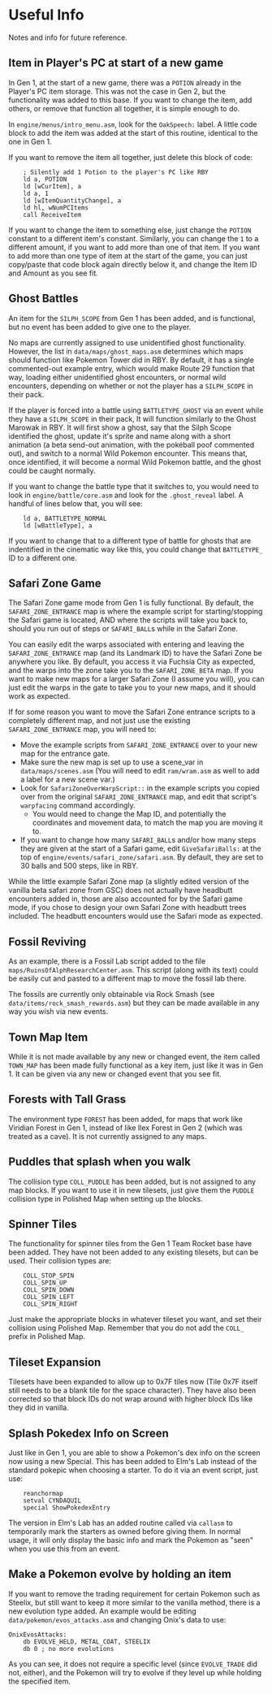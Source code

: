 # Useful Info

Notes and info for future reference.

## Item in Player's PC at start of a new game

In Gen 1, at the start of a new game, there was a `POTION` already in the Player's PC item storage. This was not the case in Gen 2, but the functionality was added to this base. If you want to change the item, add others, or remove that function all together, it is simple enough to do.

In `engine/menus/intro_menu.asm`, look for the `OakSpeech:` label. A little code block to add the item was added at the start of this routine, identical to the one in Gen 1.

If you want to remove the item all together, just delete this block of code:
```
	; Silently add 1 Potion to the player's PC like RBY
	ld a, POTION
	ld [wCurItem], a
	ld a, 1
	ld [wItemQuantityChange], a
	ld hl, wNumPCItems
	call ReceiveItem
```
If you want to change the item to something else, just change the `POTION` constant to a different item's constant. Similarly, you can change the `1` to a different amount, if you want to add more than one of that item. If you want to add more than one type of item at the start of the game, you can just copy/paste that code block again directly below it, and change the Item ID and Amount as you see fit.


## Ghost Battles

An item for the `SILPH_SCOPE` from Gen 1 has been added, and is functional, but no event has been added to give one to the player.

No maps are currently assigned to use unidentified ghost functionality. However, the list in `data/maps/ghost_maps.asm` determines which maps should function like Pokemon Tower did in RBY. By default, it has a single commented-out example entry, which would make Route 29 function that way, loading either unidentified ghost encounters, or normal wild encounters, depending on whether or not the player has a `SILPH_SCOPE` in their pack.

If the player is forced into a battle using `BATTLETYPE_GHOST` via an event while they have a `SILPH_SCOPE` in their pack, It will function similarly to the Ghost Marowak in RBY. It will first show a ghost, say that the Silph Scope identified the ghost, update it's sprite and name along with a short animation (a beta send-out animation, with the pokéball poof commented out), and switch to a normal Wild Pokemon encounter. This means that, once identified, it will become a normal Wild Pokemon battle, and the ghost could be caught normally.

If you want to change the battle type that it switches to, you would need to look in `engine/battle/core.asm` and look for the `.ghost_reveal` label. A handful of lines below that, you will see:
```
	ld a, BATTLETYPE_NORMAL
	ld [wBattleType], a
```
If you want to change that to a different type of battle for ghosts that are indentified in the cinematic way like this, you could change that `BATTLETYPE_` ID to a different one.


## Safari Zone Game

The Safari Zone game mode from Gen 1 is fully functional. By default, the `SAFARI_ZONE_ENTRANCE` map is where the example script for starting/stopping the Safari game is located, AND where the scripts will take you back to, should you run out of steps or `SAFARI_BALL`s while in the Safari Zone.

You can easily edit the warps associated with entering and leaving the `SAFARI_ZONE_ENTRANCE` map (and its Landmark ID) to have the Safari Zone be anywhere you like. By default, you access it via Fuchsia City as expected, and the warps into the zone take you to the `SAFARI_ZONE_BETA` map. If you want to make new maps for a larger Safari Zone (I assume you will), you can just edit the warps in the gate to take you to your new maps, and it should work as expected.

If for some reason you want to move the Safari Zone entrance scripts to a completely different map, and not just use the existing `SAFARI_ZONE_ENTRANCE` map, you will need to:
- Move the example scripts from `SAFARI_ZONE_ENTRANCE` over to your new map for the entrance gate.
- Make sure the new map is set up to use a scene_var in `data/maps/scenes.asm` (You will need to edit `ram/wram.asm` as well to add a label for a new scene var.)
- Look for `SafariZoneOverWarpScript::` in the example scripts you copied over from the original `SAFARI_ZONE_ENTRANCE` map, and edit that script's `warpfacing` command accordingly.
  - You would need to change the Map ID, and potentially the coordinates and movement data, to match the map you are moving it to.
- If you want to change how many `SAFARI_BALL`s and/or how many steps they are given at the start of a Safari game, edit `GiveSafariBalls:` at the top of `engine/events/safari_zone/safari.asm`. By default, they are set to 30 balls and 500 steps, like in RBY.

While the little example Safari Zone map (a slightly edited version of the vanilla beta safari zone from GSC) does not actually have headbutt encounters added in, those are also accounted for by the Safari game mode, if you chose to design your own Safari Zone with headbutt trees included. The headbutt encounters would use the Safari mode as expected.


## Fossil Reviving

As an example, there is a Fossil Lab script added to the file `maps/RuinsOfAlphResearchCenter.asm`. This script (along with its text) could be easily cut and pasted to a different map to move the fossil lab there.

The fossils are currently only obtainable via Rock Smash (see `data/items/rock_smash_rewards.asm`) but they can be made available in any way you wish via new events.


## Town Map Item

While it is not made available by any new or changed event, the item called `TOWN_MAP` has been made fully functional as a key item, just like it was in Gen 1. It can be given via any new or changed event that you see fit.


## Forests with Tall Grass

The environment type `FOREST` has been added, for maps that work like Viridian Forest in Gen 1, instead of like Ilex Forest in Gen 2 (which was treated as a cave). It is not currently assigned to any maps.


## Puddles that splash when you walk

The collision type `COLL_PUDDLE` has been added, but is not assigned to any map blocks. If you want to use it in new tilesets, just give them the `PUDDLE` collision type in Polished Map when setting up the blocks.


## Spinner Tiles

The functionality for spinner tiles from the Gen 1 Team Rocket base have been added. They have not been added to any existing tilesets, but can be used. Their collision types are:
```
	COLL_STOP_SPIN
	COLL_SPIN_UP
	COLL_SPIN_DOWN
	COLL_SPIN_LEFT
	COLL_SPIN_RIGHT
```
Just make the appropriate blocks in whatever tileset you want, and set their collision using Polished Map. Remember that you do not add the `COLL_` prefix in Polished Map.


## Tileset Expansion

Tilesets have been expanded to allow up to 0x7F tiles now (Tile 0x7F itself still needs to be a blank tile for the space character). They have also been corrected so that block IDs do not wrap around with higher block IDs like they did in vanilla.


## Splash Pokedex Info on Screen

Just like in Gen 1, you are able to show a Pokemon's dex info on the screen now using a new Special. This has been added to Elm's Lab instead of the standard pokepic when choosing a starter. To do it via an event script, just use:
```
	reanchormap
	setval CYNDAQUIL
	special ShowPokedexEntry
```
The version in Elm's Lab has an added routine called via `callasm` to temporarily mark the starters as owned before giving them. In normal usage, it will only display the basic info and mark the Pokemon as "seen" when you use this from an event.


## Make a Pokemon evolve by holding an item

If you want to remove the trading requirement for certain Pokemon such as Steelix, but still want to keep it more similar to the vanilla method, there is a new evolution type added. An example would be editing `data/pokemon/evos_attacks.asm` and changing Onix's data to use:
```
OnixEvosAttacks:
	db EVOLVE_HELD, METAL_COAT, STEELIX
	db 0 ; no more evolutions
```
As you can see, it does not require a specific level (since `EVOLVE_TRADE` did not, either), and the Pokemon will try to evolve if they level up while holding the specified item.

